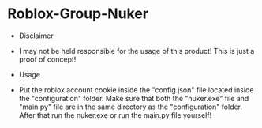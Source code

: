 # Roblox-Group-Nuker

+ Disclaimer
+ I may not be held responsible for the usage of this product! This is just a proof of concept!
 
+ Usage
+ Put the roblox account cookie inside the "config.json" file located inside the "configuration" folder. Make sure that both the "nuker.exe" file and "main.py" file are in the same directory as the "configuration" folder. After that run the nuker.exe or run the main.py file yourself!
 
 
